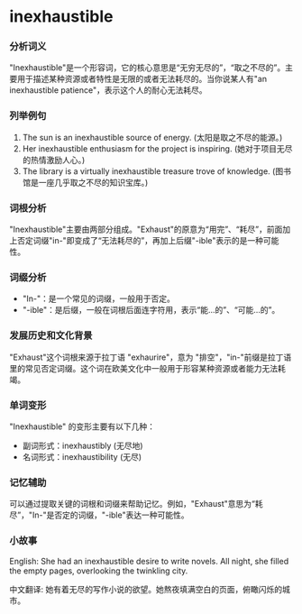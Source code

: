 # inexhaustible

### 分析词义

  

"Inexhaustible"是一个形容词，它的核心意思是“无穷无尽的”，“取之不尽的”。主要用于描述某种资源或者特性是无限的或者无法耗尽的。当你说某人有"an inexhaustible patience"，表示这个人的耐心无法耗尽。

  

### 列举例句

  

1.  The sun is an inexhaustible source of energy. (太阳是取之不尽的能源。)
2.  Her inexhaustible enthusiasm for the project is inspiring. (她对于项目无尽的热情激励人心。)
3.  The library is a virtually inexhaustible treasure trove of knowledge. (图书馆是一座几乎取之不尽的知识宝库。)

  

### 词根分析

  

"Inexhaustible"主要由两部分组成。"Exhaust"的原意为“用完”、“耗尽”，前面加上否定词缀"in-"即变成了“无法耗尽的”，再加上后缀"-ible"表示的是一种可能性。

  

### 词缀分析

  

*   "In-"：是一个常见的词缀，一般用于否定。
*   "-ible"：是后缀，一般在词根后面连字符用，表示“能...的”、“可能...的”。

  

### 发展历史和文化背景

  

"Exhaust"这个词根来源于拉丁语 "exhaurire"，意为 "排空"，"in-"前缀是拉丁语里的常见否定词缀。这个词在欧美文化中一般用于形容某种资源或者能力无法耗竭。

  

### 单词变形

  

"Inexhaustible" 的变形主要有以下几种：

  

*   副词形式：inexhaustibly (无尽地)
*   名词形式：inexhaustibility (无尽)

  

### 记忆辅助

  

可以通过提取关键的词根和词缀来帮助记忆。例如，"Exhaust"意思为“耗尽”，"In-"是否定的词缀，"-ible"表达一种可能性。

  

### 小故事

  

English: She had an inexhaustible desire to write novels. All night, she filled the empty pages, overlooking the twinkling city.

  

中文翻译: 她有着无尽的写作小说的欲望。她熬夜填满空白的页面，俯瞰闪烁的城市。
